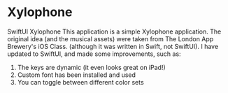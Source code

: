 # Xylophone
SwiftUI Xylophone
This application is a simple Xylophone application. 
The original idea (and the musical assets) were taken from The London App Brewery's iOS Class.
(although it was written in Swift, not SwiftUI). 
I have updated to SwiftUI, and made some improvements, such as: 
1. The keys are dynamic (it even looks great on iPad!)
2. Custom font has been installed and used
3. You can toggle between different color sets
   
